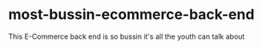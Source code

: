 # most-bussin-ecommerce-back-end
This E-Commerce back end is so bussin it's all the youth can talk about
